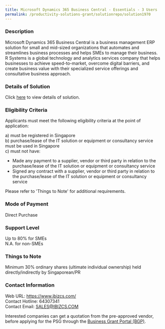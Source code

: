 ```yaml
---
title: Microsoft Dynamics 365 Business Central - Essentials - 3 Users
permalink: /productivity-solutions-grant/solutionrepo/solution1970
---
```


### Description

Microsoft Dynamics 365 Business Central is a business management ERP solution for small and mid-sized organizations that automates and streamlines business processes and helps SMEs to manage their business.
R Systems is a global technology and analytics services company that helps businesses to achieve speed-to-market, overcome digital barriers, and create business value with their specialized service offerings and consultative business approach. 

### Details of Solution

Click <a href='https://www.gobusiness.gov.sg/images/psg/20200421_Desensitised_Annex_3_Part_1.pdf' target='_blank' rel='noopener'>here</a> to view details of solution.

### Eligibility Criteria

Applicants must meet the following eligibility criteria at the point of application:

a) must be registered in Singapore <br>
b) purchase/lease of the IT solution or equipment or consultancy service must be used in Singapore <br>
c) must not have:
- Made any payment to a supplier, vendor or third party in relation to the purchase/lease of the IT solution or equipment or consultancy service
- Signed any contract with a supplier, vendor or third party in relation to the purchase/lease of the IT solution or equipment or consultancy service

Please refer to 'Things to Note' for additional requirements.

### Mode of Payment
Direct Purchase

### Support Level
Up to 80% for SMEs <br>
N.A. for non-SMEs

### Things to Note
Minimum 30% ordinary shares (ultimate individual ownership) held directly/indirectly by Singaporean/PR

### Contact Information
Web URL: https://www.ibizcs.com/ <br>Contact Hotline: 64307341 <br>Contact Email: SALES@IBIZCS.COM <br>

Interested companies can get a quotation from the pre-approved vendor, before applying for the PSG through the <a target='_blank' rel='noopener' href='https://www.businessgrants.gov.sg/'>Business Grant Portal (BGP)</a>.
